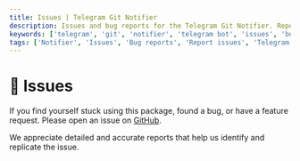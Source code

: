 ```yaml
---
title: Issues | Telegram Git Notifier
description: Issues and bug reports for the Telegram Git Notifier. Report issues and bugs for the Telegram Git Notifier bot. Get the list of all issues available in the bot.
keywords: ['telegram', 'git', 'notifier', 'telegram bot', 'issues', 'bug reports', 'report issues', 'issues for bot']
tags: ['Notifier', 'Issues', 'Bug reports', 'Report issues', 'Telegram Git Notifier Issues']
---
```


<head>
  <meta name="robots" content="index,follow" />
  <meta name="author" content="CSlant" />
</head>

# 📢 Issues

If you find yourself stuck using this package, found a bug, or have a feature request. Please open an issue on [GitHub](https://github.com/cslant/laravel-telegram-git-notifier/issues).

We appreciate detailed and accurate reports that help us identify and replicate the issue.
